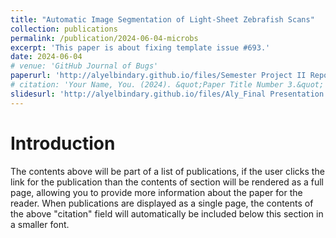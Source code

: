 ```yaml
---
title: "Automatic Image Segmentation of Light-Sheet Zebrafish Scans"
collection: publications
permalink: /publication/2024-06-04-microbs
excerpt: 'This paper is about fixing template issue #693.'
date: 2024-06-04
# venue: 'GitHub Journal of Bugs'
paperurl: 'http://alyelbindary.github.io/files/Semester Project II Report.pdf'
# citation: 'Your Name, You. (2024). &quot;Paper Title Number 3.&quot; <i>GitHub Journal of Bugs</i>. 1(3).'
slidesurl: 'http://alyelbindary.github.io/files/Aly_Final Presentation.pptx'
---
```


Introduction
======

The contents above will be part of a list of publications, if the user clicks the link for the publication than the contents of section will be rendered as a full page, allowing you to provide more information about the paper for the reader. When publications are displayed as a single page, the contents of the above "citation" field will automatically be included below this section in a smaller font.
